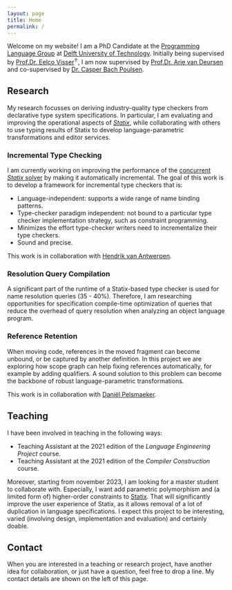 ```yaml
---
layout: page
title: Home
permalink: /
---
```


Welcome on my website! I am a PhD Candidate at the
[Programming Language Group](http://pl.ewi.tudelft.nl) at
[Delft University of Technology](http://www.tudelft.nl). Initially being
supervised by [Prof.Dr. Eelco Visser](http://eelcovisser.org)<sup>♱</sup>, I am
now supervised by [Prof.Dr. Arie van Deursen](https://avandeursen.com/) and
co-supervised by [Dr. Casper Bach Poulsen](http://casperbp.net/).

## Research

My research focusses on deriving industry-quality type checkers from declarative
type system specifications. In particular, I am evaluating and improving the
operational aspects of [_Statix_](https://github.com/metaborg/nabl), while
collaborating with others to use typing results of Statix to develop
language-parametric transformations and editor services.

### Incremental Type Checking

I am currently working on improving the performance of the [concurrent _Statix_
solver](https://github.com/metaborg/nabl) by making it automatically incremental.
The goal of this work is to develop a framework for incremental type checkers that is:
- Language-independent: supports a wide range of name binding patterns.
- Type-checker paradigm independent: not bound to a particular type checker
  implementation strategy, such as constraint programming.
- Minimizes the effort type-checker writers need to incrementalize their type checkers.
- Sound and precise.

This work is in collaboration with [Hendrik van Antwerpen](https://hendrik.van-antwerpen.net).

### Resolution Query Compilation

A significant part of the runtime of a Statix-based type checker is used for
name resolution queries (35 - 40%). Therefore, I am researching opportunities
for specification compile-time optimization of queries that reduce the overhead
of query resolution when analyzing an object language program.

### Reference Retention

When moving code, references in the moved fragment can become unbound, or be
captured by another definition. In this project we are exploring how scope graph
can help fixing references automatically, for example by adding qualifiers. A
sound solution to this problem can become the backbone of robust
language-parametric transformations.

This work is in collaboration with [Daniël Pelsmaeker](https://pelsmaeker.net/).

## Teaching

I have been involved in teaching in the following ways:
- Teaching Assistant at the 2021 edition of the _Language Engineering Project_ course.
- Teaching Assistant at the 2021 edition of the _Compiler Construction_ course.

Moreover, starting from november 2023, I am looking for a master student to
collaborate with. Especially, I want add parametric polymorphism and (a limited
form of) higher-order constraints to [Statix](http://www.spoofax.dev/references/statix/).
That will significantly improve the user experience of Statix, as it allows
removal of a lot of duplication in language specifications. I expect this project
to be interesting, varied (involving design, implementation and evaluation) and
certainly doable.

## Contact

When you are interested in a teaching or research project, have another idea
for collaboration, or just have a question, feel free to drop a line. My contact
details are shown on the left of this page.
